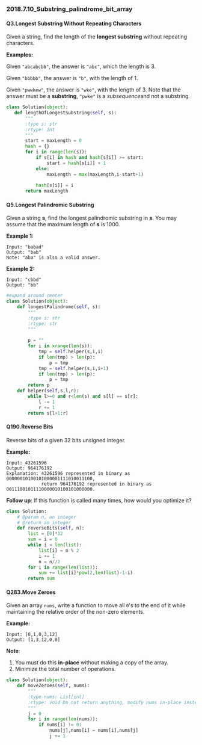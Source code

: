 ### 2018.7.10_Substring_palindrome_bit_array

#### Q3.Longest Substring Without Repeating Characters

Given a string, find the length of the **longest substring** without repeating characters.

**Examples:**

Given `"abcabcbb"`, the answer is `"abc"`, which the length is 3.

Given `"bbbbb"`, the answer is `"b"`, with the length of 1.

Given `"pwwkew"`, the answer is `"wke"`, with the length of 3. Note that the answer must be a **substring**, `"pwke"` is a *subsequence*and not a substring.

 ```python
class Solution(object):
    def lengthOfLongestSubstring(self, s):
        """
        :type s: str
        :rtype: int
        """
        start = maxLength = 0
        hash = {}
        for i in range(len(s)):
            if s[i] in hash and hash[s[i]] >= start:
                start = hash[s[i]] + 1
            else:
                maxLength = max(maxLength,i-start+1)
            
            hash[s[i]] = i
        return maxLength
 ```

#### Q5.Longest Palindromic Substring

Given a string **s**, find the longest palindromic substring in **s**. You may assume that the maximum length of **s** is 1000.

**Example 1:**

```
Input: "babad"
Output: "bab"
Note: "aba" is also a valid answer.
```

**Example 2:**

```
Input: "cbbd"
Output: "bb"
```

```python
#expand around center
class Solution(object):
    def longestPalindrome(self, s):
        """
        :type s: str
        :rtype: str
        """
        
        p = ""
        for i in xrange(len(s)):
            tmp = self.helper(s,i,i)
            if len(tmp) > len(p):
                p = tmp
            tmp = self.helper(s,i,i+1)
            if len(tmp) > len(p):
                p = tmp
        return p
    def helper(self,s,l,r):
        while l>=0 and r<len(s) and s[l] == s[r]:
            l -= 1
            r += 1
        return s[l+1:r]
```

#### Q190.Reverse Bits

Reverse bits of a given 32 bits unsigned integer.

**Example:**

```
Input: 43261596
Output: 964176192
Explanation: 43261596 represented in binary as 00000010100101000001111010011100, 
             return 964176192 represented in binary as 00111001011110000010100101000000.
```

**Follow up**:
If this function is called many times, how would you optimize it?

```python
class Solution:
    # @param n, an integer
    # @return an integer
    def reverseBits(self, n):
        list = [0]*32
        sum = i = 0
        while i < len(list):
            list[i] = n % 2
            i += 1
            n = n//2
        for i in range(len(list)):
            sum += list[i]*pow(2,len(list)-1-i)
        return sum
```

#### Q283.Move Zeroes

Given an array `nums`, write a function to move all `0`'s to the end of it while maintaining the relative order of the non-zero elements.

**Example:**

```
Input: [0,1,0,3,12]
Output: [1,3,12,0,0]
```

**Note**:

1. You must do this **in-place** without making a copy of the array.
2. Minimize the total number of operations.

```python
class Solution(object):
    def moveZeroes(self, nums):
        """
        :type nums: List[int]
        :rtype: void Do not return anything, modify nums in-place instead.
        """
        j = 0
        for i in range(len(nums)):
            if nums[i] != 0:
                nums[j],nums[i] = nums[i],nums[j]
                j += 1
```


